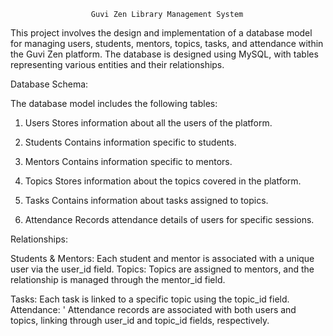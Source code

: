                       Guvi Zen Library Management System

This project involves the design and implementation of a database model for managing users, students, mentors, topics, tasks, and attendance within the Guvi Zen platform. The database is designed using MySQL, with tables representing various entities and their relationships.

Database Schema: 

The database model includes the following tables:
1. Users
Stores information about all the users of the platform.


2. Students
Contains information specific to students.

3. Mentors
Contains information specific to mentors.


4. Topics
Stores information about the topics covered in the platform.

5. Tasks
Contains information about tasks assigned to topics.

6. Attendance
Records attendance details of users for specific sessions.

Relationships:

Students & Mentors: Each student and mentor is associated with a unique user via the user_id field.
Topics: Topics are assigned to mentors, and the relationship is managed through the mentor_id field.

Tasks: 
Each task is linked to a specific topic using the topic_id field.
Attendance: '
Attendance records are associated with both users and topics, linking through user_id and topic_id fields, respectively.
